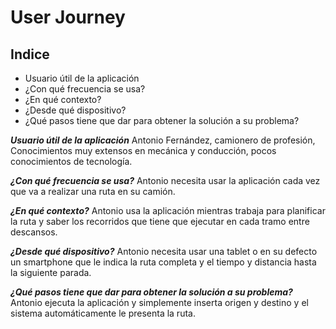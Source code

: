 # User Journey

## Indice

- Usuario útil de la aplicación
- ¿Con qué frecuencia se usa?
- ¿En qué contexto?
- ¿Desde qué dispositivo?
- ¿Qué pasos tiene que dar para obtener la solución a su problema?

***Usuario útil de la aplicación***
Antonio Fernández, camionero de profesión, Conocimientos muy extensos en mecánica y conducción, pocos conocimientos de tecnología.

***¿Con qué frecuencia se usa?***
Antonio necesita usar la aplicación cada vez que va a realizar una ruta en su camión. 

***¿En qué contexto?***
Antonio usa la aplicación mientras trabaja para planificar la ruta y saber los recorridos que tiene que ejecutar en cada tramo entre descansos.

***¿Desde qué dispositivo?***
Antonio necesita usar una tablet o en su defecto un smartphone que le indica la ruta completa y el tiempo y distancia hasta la siguiente parada.

***¿Qué pasos tiene que dar para obtener la solución a su problema?***
Antonio ejecuta la aplicación y simplemente inserta origen y destino y el sistema automáticamente le presenta la ruta.